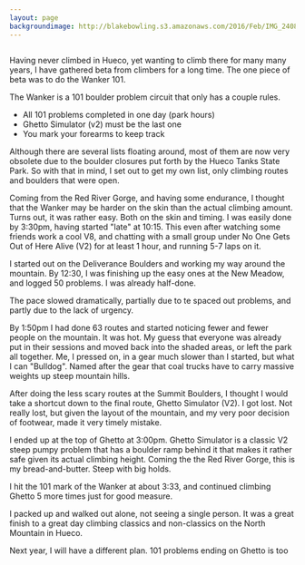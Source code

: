 ```yaml
---
layout: page
backgroundimage: http://blakebowling.s3.amazonaws.com/2016/Feb/IMG_2408s-1456693216127.jpg
---
```


<div class="row">
  <div class="col-md-6">
    <img src="http://blakebowling.s3.amazonaws.com/2016/Feb/IMG_2408s-1456693216127.jpg" alt="">
  </div>
</div>

Having never climbed in Hueco, yet wanting to climb there for many many years, I have gathered beta from climbers for a long time. The one piece of beta was to do the Wanker 101.

The Wanker is a 101 boulder problem circuit that only has a couple rules.

* All 101 problems completed in one day (park hours)
* Ghetto Simulator (v2) must be the last one
* You mark your forearms to keep track

Although there are several lists floating around, most of them are now very obsolete due to the boulder closures put forth by the Hueco Tanks State Park. So with that in mind, I set out to get my own list, only climbing routes and boulders that were open.

Coming from the Red River Gorge, and having some endurance, I thought that the Wanker may be harder on the skin than the actual climbing amount.  Turns out, it was rather easy. Both on the skin and timing.  I was easily done by 3:30pm, having started "late" at 10:15.  This even after watching some friends work a cool V8, and chatting with a small group under No One Gets Out of Here Alive (V2) for at least 1 hour, and running 5-7 laps on it.

I started out on the Deliverance Boulders and working my way around the mountain. By 12:30, I was finishing up the easy ones at the New Meadow, and logged 50 problems.  I was already half-done.

The pace slowed dramatically, partially due to te spaced out problems, and partly due to the lack of urgency.

By 1:50pm I had done 63 routes and started noticing fewer and fewer people on the mountain. It was hot. My guess that everyone was already put in their sessions and moved back into the shaded areas, or left the park all together.  Me, I pressed on, in a gear much slower than I started, but what I can "Bulldog". Named after the gear that coal trucks have to carry massive weights up steep mountain hills.

After doing the less scary routes at the Summit Boulders, I thought I would take a shortcut down to the final route, Ghetto Simulator (V2). I got lost. Not really lost, but given the layout of the mountain, and my very poor decision of footwear, made it very timely mistake.

I ended up at the top of Ghetto at 3:00pm.  Ghetto Simulator is a classic V2 steep pumpy problem that has a boulder ramp behind it that makes it rather safe given its actual climbing height. Coming the the Red River Gorge, this is my bread-and-butter. Steep with big holds.

I hit the 101 mark of the Wanker at about 3:33, and continued climbing Ghetto 5 more times just for good measure.

I packed up and walked out alone, not seeing a single person. It was a great finish to a great day climbing classics and non-classics on the North Mountain in Hueco.

Next year, I will have a different plan. 101 problems ending on Ghetto is too






